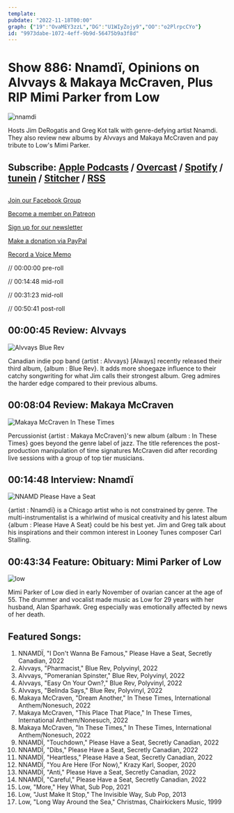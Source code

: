 ```yaml
---
template: 
pubdate: "2022-11-18T00:00"
graph: {"19":"OvaMEY3zzL","DG":"U1WIyZojy9","OO":"o2PlrpcCYo"}
id: "9973dabe-1072-4eff-9b9d-56475b9a3f8d"
---
```






# Show 886: Nnamdï, Opinions on Alvvays & Makaya McCraven, Plus RIP Mimi Parker from Low

![nnamdi](https://static.soundopinions.org/images/2022/dscf7130-edit-copy.jpeg)

Hosts Jim DeRogatis and Greg Kot talk with genre-defying artist Nnamdi. They also review new albums by Alvvays and Makaya McCraven and pay tribute to Low's Mimi Parker. 



## Subscribe: [Apple Podcasts](https://itunes.apple.com/us/podcast/sound-opinions/id94793843) / [Overcast](https://overcast.fm/itunes94793843/sound-opinions) / [Spotify](https://open.spotify.com/show/1kNR8YL7TBrQuRxDdS4wtU) / [tunein](https://tunein.com/podcasts/Music-Podcasts/Sound-Opinions-p60273/) / [Stitcher](http://www.stitcher.com/podcast/sound-opinions) / [RSS](https://feeds.simplecast.com/Nn6fjnB0)



## 

[Join our Facebook Group](https://bit.ly/3sivr9T)

[Become a member on Patreon](https://bit.ly/3slWZvc)

[Sign up for our newsletter](https://bit.ly/3eEvRnG)

[Make a donation via PayPal](https://bit.ly/3dmt9lU)

[Record a Voice Memo](https://bit.ly/2RyD5Ah)

// 00:00:00 pre-roll

// 00:14:48 mid-roll

// 00:31:23 mid-roll

// 00:50:41 post-roll



## 00:00:45 Review: Alvvays

![Alvvays Blue Rev](https://static.soundopinions.org/assets/886/193.jpg)

Canadian indie pop band {artist : Alvvays} [Always] recently released their third album, {album : Blue Rev}. It adds more shoegaze influence to their catchy songwriting for what Jim calls their strongest album. Greg admires the harder edge compared to their previous albums.



## 00:08:04 Review: Makaya McCraven

![Makaya McCraven In These Times](https://static.soundopinions.org/assets/886/DG12.jpg)

Percussionist {artist : Makaya McCraven}'s new album {album : In These Times} goes beyond the genre label of jazz. The title references the post-production manipulation of time signatures McCraven did after recording live sessions with a group of top tier musicians.



## 00:14:48 Interview: Nnamdï

![NNAMD Please Have a Seat](https://static.soundopinions.org/assets/886/OO3.jpg)

{artist : Nnamdï} is a Chicago artist who is not constrained by genre. The multi-instrumentalist is a whirlwind of musical creativity and his latest album {album : Please Have A Seat} could be his best yet. Jim and Greg talk about his inspirations and their common interest in Looney Tunes composer Carl Stalling.



## 00:43:34 Feature: Obituary: Mimi Parker of Low

![low](https://static.soundopinions.org/images/2022/low-announcement-press-photo.jpeg)

Mimi Parker of Low died in early November of ovarian cancer at the age of 55. The drummer and vocalist made music as Low for 29 years with her husband, Alan Sparhawk. Greg especially was emotionally affected by news of her death.



## Featured Songs:

1. NNAMDÏ, "I Don't Wanna Be Famous," Please Have a Seat, Secretly Canadian, 2022
2. Alvvays, "Pharmacist," Blue Rev, Polyvinyl, 2022
3. Alvvays, "Pomeranian Spinster," Blue Rev, Polyvinyl, 2022
4. Alvvays, "Easy On Your Own?," Blue Rev, Polyvinyl, 2022
5. Alvvays, "Belinda Says," Blue Rev, Polyvinyl, 2022
6. Makaya McCraven, "Dream Another," In These Times, International Anthem/Nonesuch, 2022
7. Makaya McCraven, "This Place That Place," In These Times, International Anthem/Nonesuch, 2022
8. Makaya McCraven, "In These Times," In These Times, International Anthem/Nonesuch, 2022
9. NNAMDÏ, "Touchdown," Please Have a Seat, Secretly Canadian, 2022
10. NNAMDÏ, "Dibs," Please Have a Seat, Secretly Canadian, 2022
11. NNAMDÏ, "Heartless," Please Have a Seat, Secretly Canadian, 2022
12. NNAMDÏ, "You Are Here (For Now)," Krazy Karl, Sooper, 2020
13. NNAMDÏ, "Anti," Please Have a Seat, Secretly Canadian, 2022
14. NNAMDÏ, "Careful," Please Have a Seat, Secretly Canadian, 2022
15. Low, "More," Hey What, Sub Pop, 2021
16. Low, "Just Make It Stop," The Invisible Way, Sub Pop, 2013
17. Low, "Long Way Around the Sea," Christmas, Chairkickers Music, 1999